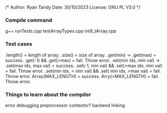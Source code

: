 /* 
    Author: Ryan Tandy
    Date: 30/10/2023
    License: GNU PL V3.0
*/

### Compile command
g++ runTests.cpp testArrayTypes.cpp int8_tArray.cpp

### Test cases
.length() = length of array.
.size() = size of array.
.get(min) -> .get(max) = success.
.get(-1) && .get(>max) = fail. Throw error.
.set(min idx, min val) -> .set(max idx, max val) = success.
.set(-1, min val) && .set(>max idx, min val) = fail. Throw error.
.set(min idx, < min val) && .set( min idx, >max val) = fail. Throw error.
Array(MAX_LENGTH) = success.
Arry(>MAX_LENGTH) = fail. Throw error.

### Things to learn about the compiler
error debugging
preprocessor
contextor?
backend
linking